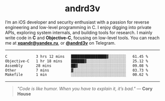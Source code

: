 <h1 align="center">andrd3v</h1>

I’m an iOS developer and security enthusiast with a passion for reverse engineering and low-level programming in C. I enjoy digging into private APIs, exploring system internals, and building tools for research. I mainly write code in **C** and **Objective-C**, focusing on low-level tools. You can reach me at **xqandr@yandex.ru**, or **[@andrd3v](https://t.me/andrd3v)** on Telegram.

---

```txt
C             3 hrs 12 mins   ████████████████▓░░░░░░░░   61.45 %
Objective-C   1 hr 18 mins    ██████▓░░░░░░░░░░░░░░░░░░   25.12 %
Assembly      28 mins         ██▓░░░░░░░░░░░░░░░░░░░░░░   09.08 %
Other         7 mins          ▓░░░░░░░░░░░░░░░░░░░░░░░░   03.73 %
Makefile      1 min           ░░░░░░░░░░░░░░░░░░░░░░░░░   00.62 %
```


---

> _"Code is like humor. When you have to explain it, it’s bad."_ — **Cory House**

</div>
